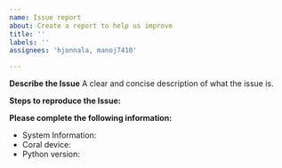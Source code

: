 ```yaml
---
name: Issue report
about: Create a report to help us improve
title: ''
labels: ''
assignees: 'hjonnala, manoj7410'

---
```


**Describe the Issue**
A clear and concise description of what the issue is.

**Steps to reproduce the Issue:**


**Please complete the following information:**
 - System Information:
 - Coral device:
 - Python version: 
